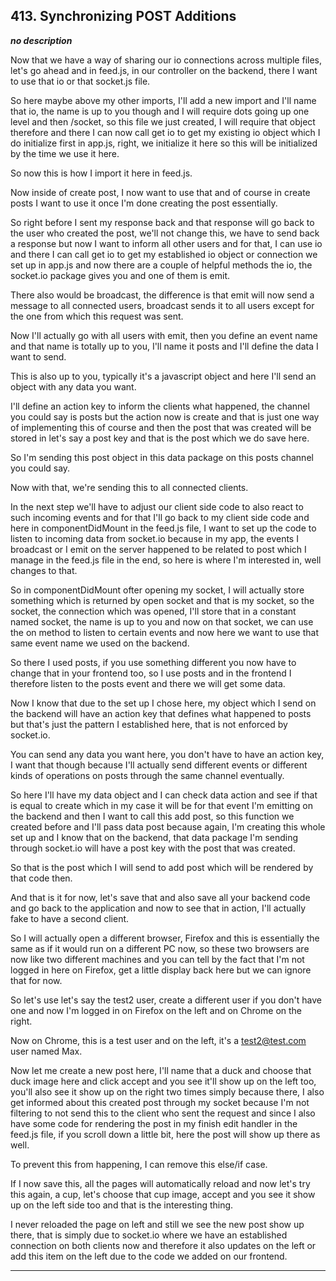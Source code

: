 ## 413. Synchronizing POST Additions

<strong><em>no description</em></strong>

Now that we have a way of sharing our io connections across multiple files,
let's go ahead and in feed.js, in our controller on the backend, there I want to
use that io or that socket.js file. 

So here maybe above my other imports, I'll add a new import and I'll name that
io, the name is up to you though and I will require dots going up one level and
then /socket, so this file we just created, I will require that object therefore
and there I can now call get io to get my existing io object which I do
initialize first in app.js, right, we initialize it here so this will be
initialized by the time we use it here. 

So now this is how I import it here in feed.js. 

Now inside of create post, I now want to use that and of course in create posts
I want to use it once I'm done creating the post essentially. 

So right before I sent my response back and that response will go back to the
user who created the post, we'll not change this, we have to send back a
response but now I want to inform all other users and for that, I can use io and
there I can call get io to get my established io object or connection we set up
in app.js and now there are a couple of helpful methods the io, the socket.io
package gives you and one of them is emit. 

There also would be broadcast, the difference is that emit will now send a
message to all connected users, broadcast sends it to all users except for the
one from which this request was sent. 

Now I'll actually go with all users with emit, then you define an event name and
that name is totally up to you, I'll name it posts and I'll define the data I
want to send. 

This is also up to you, typically it's a javascript object and here I'll send an
object with any data you want. 

I'll define an action key to inform the clients what happened, the channel you
could say is posts but the action now is create and that is just one way of
implementing this of course and then the post that was created will be stored in
let's say a post key and that is the post which we do save here. 

So I'm sending this post object in this data package on this posts channel you
could say. 

Now with that, we're sending this to all connected clients. 

In the next step we'll have to adjust our client side code to also react to such
incoming events and for that I'll go back to my client side code and here in
componentDidMount in the feed.js file, I want to set up the code to listen to
incoming data from socket.io because in my app, the events I broadcast or I emit
on the server happened to be related to post which I manage in the feed.js file
in the end, so here is where I'm interested in, well changes to that. 

So in componentDidMount ofter opening my socket, I will actually store something
which is returned by open socket and that is my socket, so the socket, the
connection which was opened, I'll store that in a constant named socket, the
name is up to you and now on that socket, we can use the on method to listen to
certain events and now here we want to use that same event name we used on the
backend. 

So there I used posts, if you use something different you now have to change
that in your frontend too, so I use posts and in the frontend I therefore listen
to the posts event and there we will get some data. 

Now I know that due to the set up I chose here, my object which I send on the
backend will have an action key that defines what happened to posts but that's
just the pattern I established here, that is not enforced by socket.io. 

You can send any data you want here, you don't have to have an action key, I
want that though because I'll actually send different events or different kinds
of operations on posts through the same channel eventually. 

So here I'll have my data object and I can check data action and see if that is
equal to create which in my case it will be for that event I'm emitting on the
backend and then I want to call this add post, so this function we created
before and I'll pass data post because again, I'm creating this whole set up and
I know that on the backend, that data package I'm sending through socket.io will
have a post key with the post that was created. 

So that is the post which I will send to add post which will be rendered by that
code then. 

And that is it for now, let's save that and also save all your backend code and
go back to the application and now to see that in action, I'll actually fake to
have a second client. 

So I will actually open a different browser, Firefox and this is essentially the
same as if it would run on a different PC now, so these two browsers are now
like two different machines and you can tell by the fact that I'm not logged in
here on Firefox, get a little display back here but we can ignore that for now. 

So let's use let's say the test2 user, create a different user if you don't have
one and now I'm logged in on Firefox on the left and on Chrome on the right. 

Now on Chrome, this is a test user and on the left, it's a test2@test.com user
named Max. 

Now let me create a new post here, I'll name that a duck and choose that duck
image here and click accept and you see it'll show up on the left too, you'll
also see it show up on the right two times simply because there, I also get
informed about this created post through my socket because I'm not filtering to
not send this to the client who sent the request and since I also have some code
for rendering the post in my finish edit handler in the feed.js file, if you
scroll down a little bit, here the post will show up there as well. 

To prevent this from happening, I can remove this else/if case. 

If I now save this, all the pages will automatically reload and now let's try
this again, a cup, let's choose that cup image, accept and you see it show up on
the left side too and that is the interesting thing. 

I never reloaded the page on left and still we see the new post show up there,
that is simply due to socket.io where we have an established connection on both
clients now and therefore it also updates on the left or add this item on the
left due to the code we added on our frontend. 

---
